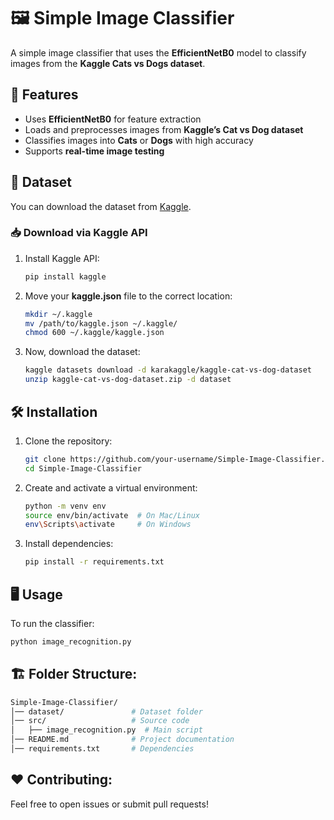 # 🖼️ Simple Image Classifier

A simple image classifier that uses the **EfficientNetB0** model to classify images from the **Kaggle Cats vs Dogs dataset**.

## 🚀 Features

- Uses **EfficientNetB0** for feature extraction
- Loads and preprocesses images from **Kaggle’s Cat vs Dog dataset**
- Classifies images into **Cats** or **Dogs** with high accuracy
- Supports **real-time image testing**

## 📂 Dataset

You can download the dataset from [Kaggle](https://www.kaggle.com/datasets/karakaggle/kaggle-cat-vs-dog-dataset?resource=download).

### 📥 Download via Kaggle API

1. Install Kaggle API:
    ```bash
    pip install kaggle
    ```

2. Move your **kaggle.json** file to the correct location:
    ```bash
    mkdir ~/.kaggle
    mv /path/to/kaggle.json ~/.kaggle/
    chmod 600 ~/.kaggle/kaggle.json
    ```

3. Now, download the dataset:
    ```bash
    kaggle datasets download -d karakaggle/kaggle-cat-vs-dog-dataset
    unzip kaggle-cat-vs-dog-dataset.zip -d dataset
    ```

## 🛠️ Installation

1. Clone the repository:
    ```bash
    git clone https://github.com/your-username/Simple-Image-Classifier.git
    cd Simple-Image-Classifier
    ```

2. Create and activate a virtual environment:
    ```bash
    python -m venv env
    source env/bin/activate  # On Mac/Linux
    env\Scripts\activate     # On Windows
    ```

3. Install dependencies:
    ```bash
    pip install -r requirements.txt
    ```

## 🖥️ Usage

To run the classifier:

```bash
python image_recognition.py
```

## 🏗️ Folder Structure:
```bash
Simple-Image-Classifier/  
│── dataset/               # Dataset folder  
│── src/                   # Source code  
│   ├── image_recognition.py  # Main script  
│── README.md              # Project documentation  
│── requirements.txt       # Dependencies
```

## ❤️ Contributing:
Feel free to open issues or submit pull requests!
